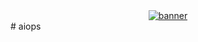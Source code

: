 <div align="center">
  <a href="https://www.camel-ai.org/">
    <img src="assets/banner.png" alt=banner>
  </a>
</div>
# aiops
